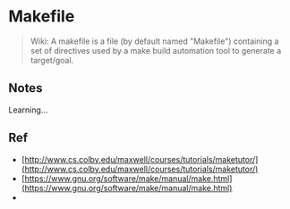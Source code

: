 # Makefile

> Wiki: A makefile is a file (by default named "Makefile") containing a set of directives used by a make build automation tool to generate a target/goal.

## Notes

Learning...

## Ref

- [http://www.cs.colby.edu/maxwell/courses/tutorials/maketutor/](http://www.cs.colby.edu/maxwell/courses/tutorials/maketutor/)
- [https://www.gnu.org/software/make/manual/make.html](https://www.gnu.org/software/make/manual/make.html)
- []()

